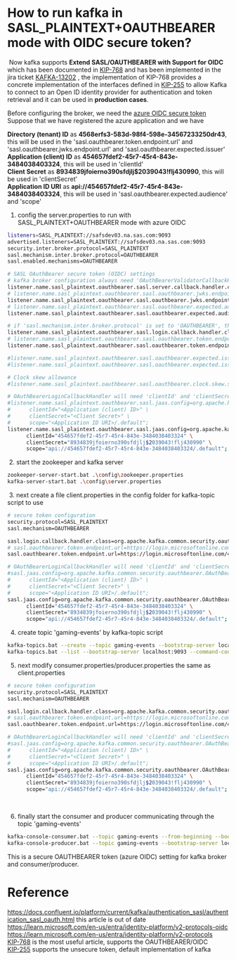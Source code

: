 # How to run kafka in SASL_PLAINTEXT+OAUTHBEARER mode with OIDC secure token?
​
Now kafka supports **Extend SASL/OAUTHBEARER with Support for OIDC** which has been documented in [KIP-768](https://cwiki.apache.org/confluence/pages/viewpage.action?pageId=186877575) and has been implemented in the jira ticket [KAFKA-13202](https://issues.apache.org/jira/browse/KAFKA-13202) , the implementation of KIP-768 provides a concrete implementation of the interfaces defined in [KIP-255](https://cwiki.apache.org/confluence/pages/viewpage.action?pageId=75968876) to allow Kafka to connect to an Open ID identity provider for authentication and token retrieval and it can be used in **production cases**.

Before configuring the broker, we need the [azure OIDC secure token](https://github.com/leiwang008/documents/blob/main/kafka/how_to_generate_azure_oidc_token.md)  
Suppose that we have registered the azure application and we have  

**Directory (tenant) ID** as **4568erfs3-583d-98f4-598e-34567233250dr43**, this will be used in the 'sasl.oauthbearer.token.endpoint.url' and 'sasl.oauthbearer.jwks.endpoint.url' and 'sasl.oauthbearer.expected.issuer'  
**Application (client) ID** as **454657fdef2-45r7-45r4-843e-3484038403324**, this will be used in 'clientId'  
**Client Secret** as **8934839jfoierno390sfdjlj$2039043!flj430990**, this will be used in 'clientSecret'  
**Application ID URI** as **api://454657fdef2-45r7-45r4-843e-3484038403324**, this will be used in 'sasl.oauthbearer.expected.audience' and 'scope'  
 
1. config the server.properties to run with SASL_PLAINTEXT+OAUTHBEARER mode with azure OIDC  

```bash
listeners=SASL_PLAINTEXT://safsdev03.na.sas.com:9093
advertised.listeners=SASL_PLAINTEXT://safsdev03.na.sas.com:9093
security.inter.broker.protocol=SASL_PLAINTEXT
sasl.mechanism.inter.broker.protocol=OAUTHBEARER
sasl.enabled.mechanisms=OAUTHBEARER

# SASL OAuthBearer secure token (OIDC) settings
# kafka broker configuration always need 'OAuthBearerValidatorCallbackHandler', 'jwks.endpoint.url' and 'expected.audience' to validate the oauthbearer token.
listener.name.sasl_plaintext.oauthbearer.sasl.server.callback.handler.class=org.apache.kafka.common.security.oauthbearer.OAuthBearerValidatorCallbackHandler
# listener.name.sasl_plaintext.oauthbearer.sasl.oauthbearer.jwks.endpoint.url=https://login.microsoftonline.com/<Directory (tenant) ID>/discovery/v2.0/keys
listener.name.sasl_plaintext.oauthbearer.sasl.oauthbearer.jwks.endpoint.url=https://login.microsoftonline.com/4568erfs3-583d-98f4-598e-34567233250dr43/discovery/v2.0/keys
# listener.name.sasl_plaintext.oauthbearer.sasl.oauthbearer.expected.audience=<Application ID URI>
listener.name.sasl_plaintext.oauthbearer.sasl.oauthbearer.expected.audience=api://454657fdef2-45r7-45r4-843e-3484038403324

# if 'sasl.mechanism.inter.broker.protocol' is set to 'OAUTHBEARER', then broker configuration will also need OAuthBearerLoginCallbackHandler and 'token.endpoint.url' to obtain oauthbearer token.
listener.name.sasl_plaintext.oauthbearer.sasl.login.callback.handler.class=org.apache.kafka.common.security.oauthbearer.OAuthBearerLoginCallbackHandler
# listener.name.sasl_plaintext.oauthbearer.sasl.oauthbearer.token.endpoint.url=https://login.microsoftonline.com/<Directory (tenant) ID>/oauth2/v2.0/token
listener.name.sasl_plaintext.oauthbearer.sasl.oauthbearer.token.endpoint.url=https://login.microsoftonline.com/4568erfs3-583d-98f4-598e-34567233250dr43/oauth2/v2.0/token

#listener.name.sasl_plaintext.oauthbearer.sasl.oauthbearer.expected.issuer=https://sts.windows.net/<Directory (tenant) ID>/
#listener.name.sasl_plaintext.oauthbearer.sasl.oauthbearer.expected.issuer=https://sts.windows.net/4568erfs3-583d-98f4-598e-34567233250dr43/

# Clock skew allowance
#listener.name.sasl_plaintext.oauthbearer.sasl.oauthbearer.clock.skew.seconds=300

# OAuthBearerLoginCallbackHandler will need 'clientId' and 'clientSecret' to exchange the token from 'token.endpoint.url'
#listener.name.sasl_plaintext.oauthbearer.sasl.jaas.config=org.apache.kafka.common.security.oauthbearer.OAuthBearerLoginModule required \
#      clientId="<Application (client) ID>" \
#      clientSecret="<Client Secret>" \
#      scope="<Application ID URI>/.default";
listener.name.sasl_plaintext.oauthbearer.sasl.jaas.config=org.apache.kafka.common.security.oauthbearer.OAuthBearerLoginModule required \
      clientId="454657fdef2-45r7-45r4-843e-3484038403324" \
      clientSecret="8934839jfoierno390sfdjlj$2039043!flj430990" \
      scope="api://454657fdef2-45r7-45r4-843e-3484038403324/.default";
```

​
2. start the zookeeper and kafka server  

```bash
zookeeper-server-start.bat .\config\zookeeper.properties
kafka-server-start.bat .\config\server.properties
```

​
3. next create a file client.properties in the config folder for kafka-topic script to use  

```bash
# secure token configuration
security.protocol=SASL_PLAINTEXT
sasl.mechanism=OAUTHBEARER

sasl.login.callback.handler.class=org.apache.kafka.common.security.oauthbearer.OAuthBearerLoginCallbackHandler
# sasl.oauthbearer.token.endpoint.url=https://login.microsoftonline.com/<Directory (tenant) ID>/oauth2/v2.0/token
sasl.oauthbearer.token.endpoint.url=https://login.microsoftonline.com/4568erfs3-583d-98f4-598e-34567233250dr43/oauth2/v2.0/token

# OAuthBearerLoginCallbackHandler will need 'clientId' and 'clientSecret' to exchange the token from 'token.endpoint.url'
#sasl.jaas.config=org.apache.kafka.common.security.oauthbearer.OAuthBearerLoginModule required \
#      clientId="<Application (client) ID>" \
#      clientSecret="<Client Secret>" \
#      scope="<Application ID URI>/.default";
sasl.jaas.config=org.apache.kafka.common.security.oauthbearer.OAuthBearerLoginModule required \
      clientId="454657fdef2-45r7-45r4-843e-3484038403324" \
      clientSecret="8934839jfoierno390sfdjlj$2039043!flj430990" \
      scope="api://454657fdef2-45r7-45r4-843e-3484038403324/.default";
```

4. create topic 'gaming-events' by kafka-topic script  

```bash
kafka-topics.bat --create --topic gaming-events --bootstrap-server localhost:9093 --command-config .\config\client.properties
kafka-topics.bat --list --bootstrap-server localhost:9093 --command-config .\config\client.properties
```

5. next modify consumer.properties/producer.properties the same as client.properties  

```bash
# secure token configuration
security.protocol=SASL_PLAINTEXT
sasl.mechanism=OAUTHBEARER

sasl.login.callback.handler.class=org.apache.kafka.common.security.oauthbearer.OAuthBearerLoginCallbackHandler
# sasl.oauthbearer.token.endpoint.url=https://login.microsoftonline.com/<Directory (tenant) ID>/oauth2/v2.0/token
sasl.oauthbearer.token.endpoint.url=https://login.microsoftonline.com/4568erfs3-583d-98f4-598e-34567233250dr43/oauth2/v2.0/token

# OAuthBearerLoginCallbackHandler will need 'clientId' and 'clientSecret' to exchange the token from 'token.endpoint.url'
#sasl.jaas.config=org.apache.kafka.common.security.oauthbearer.OAuthBearerLoginModule required \
#      clientId="<Application (client) ID>" \
#      clientSecret="<Client Secret>" \
#      scope="<Application ID URI>/.default";
sasl.jaas.config=org.apache.kafka.common.security.oauthbearer.OAuthBearerLoginModule required \
      clientId="454657fdef2-45r7-45r4-843e-3484038403324" \
      clientSecret="8934839jfoierno390sfdjlj$2039043!flj430990" \
      scope="api://454657fdef2-45r7-45r4-843e-3484038403324/.default";
```

​

6. finally start the consumer and producer communicating through the topic 'gaming-events'  

```bash
kafka-console-consumer.bat --topic gaming-events --from-beginning --bootstrap-server localhost:9093 --consumer.config .\config\consumer.properties
kafka-console-producer.bat --topic gaming-events --bootstrap-server localhost:9093 --producer.config .\config\producer.properties
```


This is a secure OAUTHBEARER token (azure OIDC) setting for kafka broker and consumer/producer.

# Reference
https://docs.confluent.io/platform/current/kafka/authentication_sasl/authentication_sasl_oauth.html this article is out of date  
https://learn.microsoft.com/en-us/entra/identity-platform/v2-protocols-oidc  
https://learn.microsoft.com/en-us/entra/identity-platform/v2-protocols  
[KIP-768](https://cwiki.apache.org/confluence/pages/viewpage.action?pageId=186877575) is the most useful article, supports the OAUTHBEARER/OIDC  
[KIP-255](https://cwiki.apache.org/confluence/pages/viewpage.action?pageId=75968876) supports the unsecure token, default implementation of kafka  
